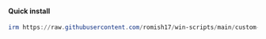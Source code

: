#### Quick install
```powershell
irm https://raw.githubusercontent.com/romish17/win-scripts/main/custom-perso/win11_post_install.ps1 | iex
```